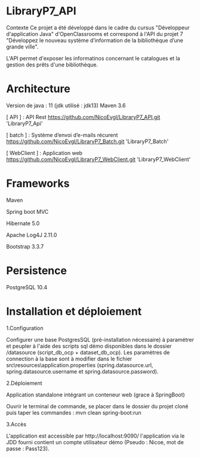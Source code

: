 # LibraryP7_API

Contexte
Ce projet a été développé dans le cadre du cursus "Développeur d'application Java" d'OpenClassrooms et correspond à l'API du projet 7 "Développez le nouveau système d’information de la bibliothèque d’une grande ville". 

L'API permet d'exposer les informatinos concernant le catalogues et la gestion des prêts d'une bibliothèque.

# Architecture

Version de java : 11 (jdk utilisé : jdk13) 
Maven 3.6 

[ API ] : API Rest https://github.com/NicoEvgl/LibraryP7_API.git 'LibraryP7_Api'

[ batch ] : Système d’envoi d’e-mails récurent https://github.com/NicoEvgl/LibraryP7_Batch.git 'LibraryP7_Batch'

[ WebClient ] : Application web https://github.com/NicoEvgl/LibraryP7_WebClient.git 'LibraryP7_WebClient'

# Frameworks

Maven

Spring boot MVC

Hibernate 5.0

Apache Log4J 2.11.0

Bootstrap 3.3.7

# Persistence

PostgreSQL 10.4

# Installation et déploiement

1.Configuration

Configurer une base PostgresSQL (pré-installation nécessaire) à paramétrer et peupler à l'aide des scripts sql démo disponibles dans le dossier /datasource (script_db_ocp + dataset_db_ocp). 
Les paramètres de connection à la base sont à modifier dans le fichier src\resources\application.properties (spring.datasource.url, spring.datasource.username et spring.datasource.password).

2.Déploiement

Application standalone intégrant un conteneur web (grace à SpringBoot)

Ouvrir le terminal de commande, se placer dans le dossier du projet cloné puis taper les commandes :
mvn clean spring-boot:run

3.Accès

L'application est accessible par http://localhost:9090/ l'application via le JDD fourni contient un compte utilisateur démo (Pseudo : Nicoe, mot de passe : Pass123).
